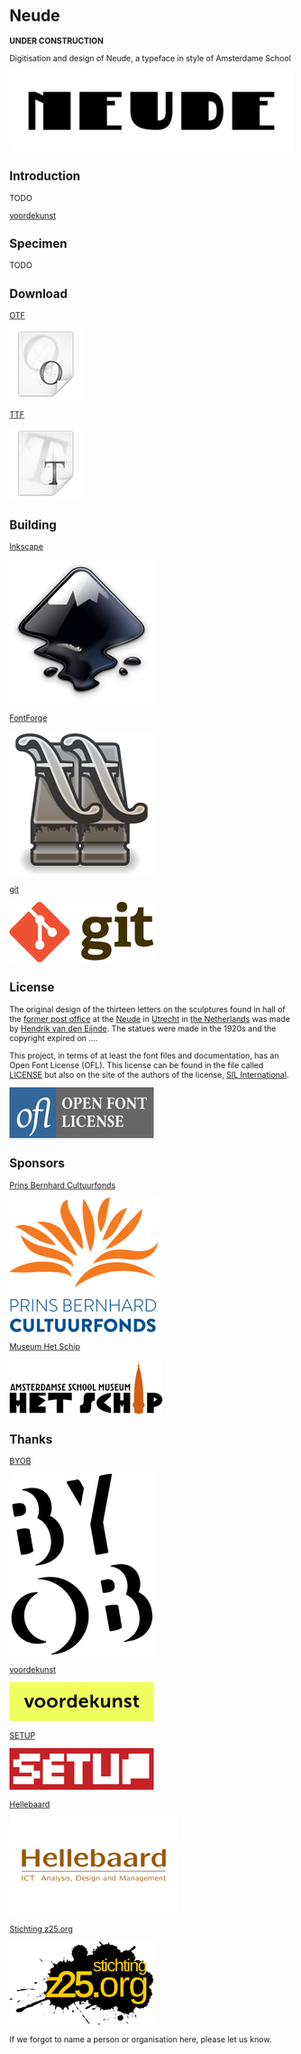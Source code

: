 Neude
=====

**UNDER CONSTRUCTION**

Digitisation and design of Neude, a typeface in style of Amsterdame School

![sample Neude](images/sample-neude.png?raw=true)


Introduction
------------

TODO

[voordekunst](https://voordekunst.nl/projecten/4858-digitalisering-en-ontwerp-font-neude-1)


Specimen
--------

TODO


Download
--------

[OTF](neude.otf)

[![OTF](images/application-x-font-otf.png?raw=true)](neude.otf)

[TTF](neude.ttf)

[![TTF](images/application-x-font-ttf.png?raw=true)](neude.ttf)


Building
-------

[Inkscape](http://inkscape.org)

[![logo Inkscape](images/logo-inkscape.png?raw=true)](http://inkscape.org)

[FontForge](http://fontforge.github.io)

[![logo FontForge](images/logo-fontforge.png?raw=true)](http://fontforge.github.io)

[git](http://git-scm.com)

[![logo git](images/logo-git.png?raw=true)](http://git-scm.com)


License
-------

The original design of the thirteen letters on the sculptures found in hall of the [former post office]() at the [Neude]() in [Utrecht]() in [the Netherlands]() was made by [Hendrik van den Eijnde](). The statues were made in the 1920s and the copyright expired on ....

This project, in terms of at least the font files and documentation, has an Open Font License (OFL). This license can be found in the file called [LICENSE](LICENSE) but also on the site of the authors of the license, [SIL International](http://scripts.sil.org/cms/scripts/page.php?site_id=nrsi&item_id=OFL-FAQ_web).

[![logo OFL](images/logo-ofl.png?raw=true)](http://scripts.sil.org/cms/scripts/page.php?site_id=nrsi&item_id=OFL-FAQ_web)


Sponsors
--------

[Prins Bernhard Cultuurfonds](http://cultuurfonds.nl)

[![logo Prins Bernhard Cultuurfonds](images/logo-cultuurfonds.png?raw=true)](http://cultuurfonds.nl)

[Museum Het Schip](http://hetschip.nl)

[![logo Het Schip](images/logo-hetschip.png?raw=true)](http://hetschip.nl)


Thanks
------

[BYOB](http://byob.nl)

[![logo BYOB](images/logo-byob.png?raw=true)](http://byob.nl)

[voordekunst](http://voordekunst.nl)

[![logo voordekunst](images/logo-voordekunst.png?raw=true)](http://voordekunst.nl)

[SETUP](http://setup.nl)

[![logo SETUP](images/logo-setup.png?raw=true)](http://setup.nl)

[Hellebaard](http://hellebaard.nl)

[![logo Hellebaard](images/logo-hellebaard.png?raw=true)](http://hellebaard.nl)

[Stichting z25.org](http://z25.org)

[![logo ](images/logo-z25.png?raw=true)](http://z25.org)

If we forgot to name a person or organisation here, please let us know.
